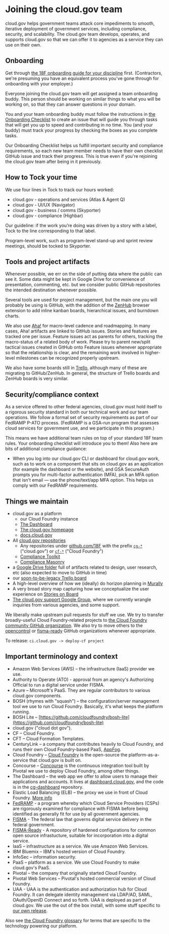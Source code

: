 # Joining the cloud.gov team

cloud.gov helps government teams attack core impediments to smooth, iterative deployment of government services, including compliance, security, and scalability. The cloud.gov team develops, operates, and supports cloud.gov so that we can offer it to agencies as a service they can use on their own.

## Onboarding

Get through [the 18F onboarding guide for your discipline](https://handbook.18f.gov/#teams) first. (Contractors, we're presuming you have an equivalent process you've gone through for onboarding with your employer.)

Everyone joining the cloud.gov team will get assigned a team onboarding buddy. This person should be working on similar things to what you will be working on, so that they can answer questions in your domain.

You and your team onboarding buddy must follow the instructions in [the Onboarding Checklist](https://github.com/18F/cg-product/blob/master/OnboardingChecklist.md) to create an issue that will guide you through tasks that will get you up to speed and contributing in no time. You (and your buddy) must track your progress by checking the boxes as you complete tasks.

Our Onboarding Checklist helps us fulfill important security and compliance requirements, so each new team member needs to have their own checklist GitHub issue and track their progress. This is true even if you're rejoining the cloud.gov team after being in it previously.

## How to Tock your time

We use four lines in Tock to track our hours worked:

* cloud.gov - operations and services (Atlas & Agent Q)
* cloud.gov - UI/UX (Navigator)
* cloud.gov - business / comms (Skyporter)
* cloud.gov - compliance (Highbar)

Our guideline: if the work you’re doing was driven by a story with a label, Tock to the line corresponding to that label.

Program-level work, such as program-level stand-up and sprint review meetings, should be tocked to Skyporter.

## Tools and project artifacts

Whenever possible, we err on the side of putting data where the public can see it. Some data might be kept in Google Drive for convenience of presentation, commenting, etc. but we consider public GitHub repositories the intended destination whenever possible.

Several tools are used for project management, but the main one you will probably be using is GitHub, with the addition of the [ZenHub](https://zenhub.io) browser extension to add inline kanban boards, hierarchical issues, and burndown charts. 

We also use [Aha!](https://18f.aha.io) for macro-level cadence and roadmapping. In many cases, Aha! artifacts are linked to GitHub issues. Stories and features are tracked one per issue. Feature issues act as parents for others, tracking the macro-status of a related body of work. Please try to parent new/split tactical issues created in GitHub onto Feature issues whenever appropriate so that the relationship is clear, and the remaining work involved in higher-level milestones can be recognized properly upstream.

We also have some boards still in [Trello](https://trello.com/), although many of these are migrating to GitHub/ZenHub. In general, the structure of Trello boards and ZenHub boards is very similar.

## Security/compliance context

As a service offered to other federal agencies, cloud.gov must hold itself to a rigorous security standard in both our technical work and our team operations. We follow a formal set of security requirements as part of our FedRAMP P-ATO process. (FedRAMP is a GSA-run program that assesses cloud services for government use, and we participate in this program.)

This means we have additional team rules on top of your standard 18F team rules. Your onboarding checklist will introduce you to them! Also here are bits of additional compliance guidance:

* When you log into our cloud.gov CLI or dashboard for cloud.gov work, such as to work on a component that sits on cloud.gov as an application (for example the dashboard or the website), and GSA SecureAuth prompts you for multi-factor authentication (MFA), pick an MFA option that isn't email — use the phone/text/app MFA option. This helps us comply with our FedRAMP requirements.

## Things we maintain

- cloud.gov as a platform
  - our Cloud Foundry instance
  - [The Dashboard](https://dashboard.cloud.gov)
  - [The cloud.gov homepage](https://cloud.gov/)
  - [docs.cloud.gov](https://docs.cloud.gov)
- All [cloud.gov repositories](https://docs.cloud.gov/ops/repos/)
  - Any repositories under [github.com/18F](https://github.com/18F/) with the prefix [`cg-*`](https://github.com/18f?utf8=%E2%9C%93&query=cg-) ("cloud.gov") or [`cf-*`](https://github.com/18f?utf8=%E2%9C%93&query=cf-) ("Cloud Foundry")
  - [Compliance Toolkit](https://github.com/18F/compliance-toolkit/)
  - [Compliance Masonry](https://github.com/opencontrol/compliance-masonry)
- a [Google Drive folder](https://drive.google.com/a/gsa.gov/folderview?id=0Bx6EvBXVDWwheUtVckVnOE1pRzA&usp=sharing) full of artifacts related to design, user research, etc (also expected to move to GitHub in time)
- our [soon-to-be-legacy Trello board](https://trello.com/b/ChGzyepo/gov-dev)
- A high-level overview of how we (ideally) do horizon planning in [Murally](http://mur.al/bklqnALZ)
- A very broad story map capturing how we conceptualize the user experience on [Stories on Board](https://18f.storiesonboard.com/m/gov-dev)
- [The cloud.gov support Google Group](https://groups.google.com/a/gsa.gov/forum/?hl=en#!forum/cloud-gov-support), where we currently wrangle inquiries from various agencies, and some support.

We liberally make upstream pull requests for stuff we use. We try to transfer broadly-useful Cloud Foundry-related projects to [the Cloud Foundry community GitHub organization](https://github.com/cloudfoundry-community/). We also try to move others to the [opencontrol](https://github.com/opencontrol) or [fisma-ready](https://github.com/fisma-ready) GitHub organizations whenever appropriate. 

To release: `ci.cloud.gov -> deploy-cf project`

## Important terminology and context

- Amazon Web Services (AWS) – the infrastructure (IaaS) provider we use.
- Authority to Operate (ATO) - approval from an agency's Authorizing Official to run a digital service under FISMA.
- Azure – Microsoft's PaaS. They are regular contributors to various cloud.gov components.
- BOSH (rhymes with "squash") – the configuration/server management tool we use to run Cloud Foundry. Basically, it's what keeps the platform running.
- BOSH Lite – [https://github.com/cloudfoundry/bosh-lite](https://github.com/cloudfoundry/bosh-lite)
- cloud.gov ("cloud dot gov").
- CF – Cloud Foundry.
- CFT – Cloud Formation Templates.
- CenturyLink – a company that contributes heavily to Cloud Foundry, and runs their own Cloud Foundry-based PaaS, [AppFog](https://www.ctl.io/appfog/).
- Cloud Foundry – [Cloud Foundry](https://www.cloudfoundry.org/) is the open-source the platform-as-a-service that cloud.gov is built on.
- Concourse – [Concourse](https://concourse.ci) is the continuous integration tool built by Pivotal we use to deploy Cloud Foundry, among other things.
- The Dashboard – the web app we offer to allow users to manage their applications and accounts. It lives at [dashboard.cloud.gov](https://dashboard.cloud.gov/), and the code is in the [cg-dashboard](https://github.com/18F/cg-dashboard) repository.
- Elastic Load Balancing (ELB) – the proxy we use in front of Cloud Foundry. [More info](https://aws.amazon.com/elasticloadbalancing/)
- [FedRAMP](https://www.fedramp.gov/) - a program whereby which Cloud Service Providers (CSPs) are rigorously examined for compliance with FISMA before being identified as generally fit for use by all government agencies.
- [FISMA](https://en.wikipedia.org/wiki/Federal_Information_Security_Management_Act_of_2002) - The federal law that governs digital service delivery in the federal government.
- [FISMA-Ready](https://github.com/fisma-ready) - A repository of hardened configurations for common open source infrastucture, suitable for incorporation into a digital service.
- IaaS – infrastructure as a service. We use Amazon Web Services.
- IBM Bluemix – IBM's hosted version of Cloud Foundry.
- InfoSec – information security.
- PaaS – platform as a service. We use Cloud Foundry to make cloud.gov's PaaS.
- Pivotal – the company that originally started Cloud Foundry.
- Pivotal Web Services – Pivotal's hosted commercial version of Cloud Foundry.
- UAA - UAA is the authentication and authorization hub for Cloud Foundry. It can  delegate identity management via LDAP/AD, SAML, OAuth/OpenID Connect and so forth. UAA is deployed as part of cloud.gov. We use the out of the box install, with some stuff specific to [our own release](https://github.com/18F/cg-cf-release/tree/master/src).

Also see [the Cloud Foundry glossary](http://docs.cloudfoundry.org/concepts/glossary.html) for  terms that are specific to the technology powering our platform. 
